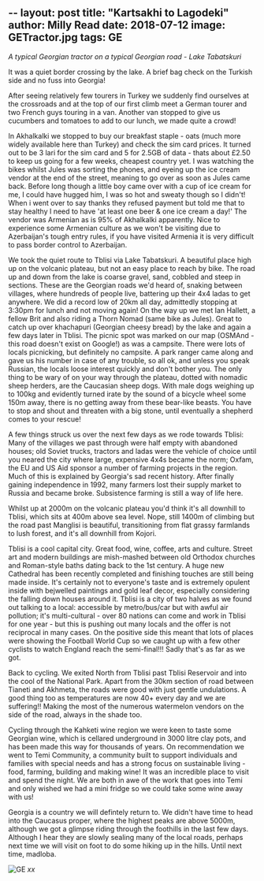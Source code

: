 --
layout: post
title: "Kartsakhi to Lagodeki"
author: Milly Read
date: 2018-07-12
image: GETractor.jpg
tags: GE
--- 

*A typical Georgian tractor on a typical Georgian road - Lake Tabatskuri* 

It was a quiet border crossing by the lake. A brief bag check on the Turkish side and no fuss into Georgia!  

After seeing relatively few tourers in Turkey we suddenly find ourselves at the crossroads and at the top of our first climb meet a German tourer and two French guys touring in a van. Another van stopped to give us cucumbers and tomatoes to add to our lunch, we made quite a crowd! 

In Akhalkalki we stopped to buy our breakfast staple - oats (much more widely available here than Turkey) and check the sim card prices. It turned out to be 3 lari for the sim card and 5 for 2.5GB of data - thats about £2.50 to keep us going for a few weeks, cheapest country yet. I was watching the bikes whilst Jules was sorting the phones, and eyeing up the ice cream vendor at the end of the street, meaning to go over as soon as Jules came back. Before long though a little boy came over with a cup of ice cream for me, I could have hugged him, I was so hot and sweaty though so I didn't! When i went over to say thanks they refused payment but told me that to stay healthy I need to have 'at least one beer & one ice cream a day!' The vendor was Armenian as is 95% of Akhalkalki apparently. Nice to experience some Armenian culture as we won't be visiting due to Azerbaijan's tough entry rules, if you have visited Armenia it is very difficult to pass border control to Azerbaijan.

We took the quiet route to Tblisi via Lake Tabatskuri. A beautiful place high up on the volcanic plateau, but not an easy place to reach by bike. The road up and down from the lake is coarse gravel, sand, cobbled and steep in sections.  These are the Georgian roads we'd heard of, snaking between villages, where hundreds of people live, battering up their 4x4 ladas to get anywhere. We did a record low of 20km all day, admittedly stopping at 3:30pm for lunch and not moving again! On the way up we met Ian Hallett, a fellow Brit and also riding a Thorn Nomad (same bike as Jules). Great to catch up over khachapuri (Georgian cheesy bread) by the lake and again a few days later in Tblisi. The picnic spot was marked on our map (OSMAnd - this road doesn't exist on Google!) as was a campsite. There were lots of locals picnicking, but definitely no campsite. A park ranger came along and gave us his number in case of any trouble, so all ok, and unless you speak Russian, the locals loose interest quickly and don't bother you. The only thing to be wary of on your way through the plateau, dotted with nomadic sheep herders, are the Caucasian sheep dogs. With male dogs weighing up to 100kg and evidently turned irate by the sound of a bicycle wheel some 150m away, there is no getting away from these bear-like beasts. You have to stop and shout and threaten with a big stone, until eventually a shepherd comes to your rescue!  

A few things struck us over the next few days as we rode towards Tblisi: Many of the villages we past through were half empty with abandoned houses; old Soviet trucks, tractors and ladas were the vehicle of choice until you neared the city where large, expensive 4x4s became the norm; Oxfam, the EU and US Aid sponsor a number of farming projects in the region. Much of this is explained by Georgia's sad recent history. After finally gaining independence in 1992, many farmers lost their supply market to Russia and became broke. Subsistence farming is still a way of life here. 

Whilst up at 2000m on the volcanic plateau you'd think it's all downhill to Tblisi, which sits at 400m above sea level. Nope, still 1400m of climbing but the road past Manglisi is beautiful, transitioning from flat grassy farmlands to lush forest, and it's all downhill from Kojori.  

Tblisi is a cool capital city. Great food, wine, coffee, arts and culture. Street art and modern buildings are mish-mashed between old Orthodox churches and Roman-style baths dating back to the 1st century. A huge new Cathedral has been recently completed and finishing touches are still being made inside. It's certainly not to everyone's taste and is extremely opulent inside with bejwelled paintings and gold leaf decor, especially considering the falling down houses around it. Tblisi is a city of two halves as we found out talking to a local: accessible by metro/bus/car but with awful air pollution; it's multi-cultural - over 80 nations can come and work in Tblisi for one year - but this is pushing out many locals and the offer is not reciprocal in many cases. On the positive side this meant that lots of places were showing the Football World Cup so we caught up with a few other cyclists to watch England reach the semi-final!!! Sadly that's as far as we got.  

Back to cycling. We exited North from Tblisi past Tblisi Reservoir and into the cool of the National Park. Apart from the 30km section of road between Tianeti and Akhmeta, the roads were good with just gentle undulations. A good thing too as temperatures are now 40+ every day and we are suffering!! Making the most of the numerous watermelon vendors on the side of the road, always in the shade too.  

Cycling through the Kahketi wine region we were keen to taste some Georgian wine, which is cellared underground in 3000 litre clay pots, and has been made this way for thousands of years. On recommendation we went to Temi Community, a community built to support individuals and families with special needs and has a strong focus on sustainable living - food, farming, building and making wine! It was an incredible place to visit and spend the night. We are both in awe of the work that goes into Temi and only wished we had a mini fridge so we could take some wine away with us!

Georgia is a country we will defintely return to. We didn't have time to head into the Caucasus proper, where the highest peaks are above 5000m, although we got a glimpse riding through the foothills in the last few days. Although I hear they are slowly sealing many of the local roads, perhaps next time we will visit on foot to do some hiking up in the hills. Until next time, madloba. 








![GE](assets/img/GE.jpg) *xx*
